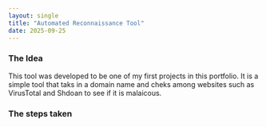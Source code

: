 ```yaml
---
layout: single
title: "Automated Reconnaissance Tool"
date: 2025-09-25
---
```


### The Idea
This tool was developed to be one of my first projects in this portfolio. It is a simple tool that taks in a domain name and cheks among websites such as VirusTotal and Shdoan to see if it is malaicous. 


### The steps taken

